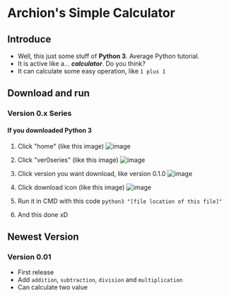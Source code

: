 # Archion's Simple Calculator

## Introduce
- Well, this just some stuff of **Python 3**. Average Python tutorial.
- It is active like a... ***calculator***. Do you think?
- It can calculate some easy operation, like `1 plus 1`

## Download and run
### Version 0.x Series
#### If you downloaded Python 3

1. Click "home" (like this image)
![image](https://github.com/user-attachments/assets/6bd6f62c-f2d9-4fbb-9ab1-f44b7bb4b6ee)

2. Click "ver0series" (like this image)
![image](https://github.com/user-attachments/assets/a73c9f36-fbb5-46a6-b507-373cd32d1fc6)

3. Click version you want download, like version 0.1.0
![image](https://github.com/user-attachments/assets/5f51a907-0e8b-44a0-8597-8384d7962ab6)

4. Click download icon (like this image)
![image](https://github.com/user-attachments/assets/4d5311c2-400b-49cb-b8b4-b451bf980bdf)

5. Run it in CMD with this code `python3 "[file location of this file]"`

6. And this done xD

## Newest Version
### Version 0.01
- First release
- Add `addition`, `subtraction`, `division` and `multiplication`
- Can calculate two value
